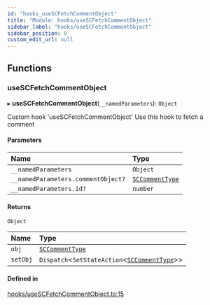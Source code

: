 ```yaml
---
id: "hooks_useSCFetchCommentObject"
title: "Module: hooks/useSCFetchCommentObject"
sidebar_label: "hooks/useSCFetchCommentObject"
sidebar_position: 0
custom_edit_url: null
---
```


## Functions

### useSCFetchCommentObject

▸ **useSCFetchCommentObject**(`__namedParameters`): `Object`

Custom hook 'useSCFetchCommentObject'
Use this hook to fetch a comment

#### Parameters

| Name | Type |
| :------ | :------ |
| `__namedParameters` | `Object` |
| `__namedParameters.commentObject?` | [`SCCommentType`](../interfaces/types_comment.SCCommentType.md) |
| `__namedParameters.id?` | `number` |

#### Returns

`Object`

| Name | Type |
| :------ | :------ |
| `obj` | [`SCCommentType`](../interfaces/types_comment.SCCommentType.md) |
| `setObj` | `Dispatch`<`SetStateAction`<[`SCCommentType`](../interfaces/types_comment.SCCommentType.md)\>\> |

#### Defined in

[hooks/useSCFetchCommentObject.ts:15](https://github.com/selfcommunity/community-ui/blob/67100aa/packages/sc-core/src/hooks/useSCFetchCommentObject.ts#L15)
